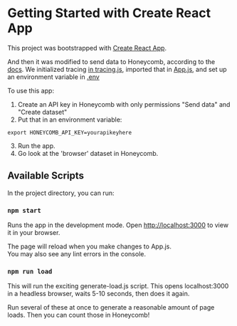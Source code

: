 # Getting Started with Create React App

This project was bootstrapped with [Create React App](https://github.com/facebook/create-react-app).

And then it was modified to send data to Honeycomb, according to the [docs](https://docs.honeycomb.io/getting-data-in/opentelemetry/browser-js/). We initialized tracing [in tracing.js](https://github.com/jessitron/from-rum-to-honeycomb/blob/847d9223dae205691c69aa0d06438ab467c72eb5/src/tracing.js), imported that in [App.js](https://github.com/jessitron/from-rum-to-honeycomb/blob/847d9223dae205691c69aa0d06438ab467c72eb5/src/App.js#L1C19-L1C19), and set up an environment variable in [.env](https://github.com/jessitron/from-rum-to-honeycomb/blob/847d9223dae205691c69aa0d06438ab467c72eb5/.env)

To use this app:

1. Create an API key in Honeycomb with only permissions "Send data" and "Create dataset"
2. Put that in an environment variable:

`export HONEYCOMB_API_KEY=yourapikeyhere`

3. Run the app.
4. Go look at the 'browser' dataset in Honeycomb.

## Available Scripts

In the project directory, you can run:

### `npm start`

Runs the app in the development mode.
Open [http://localhost:3000](http://localhost:3000) to view it in your browser.

The page will reload when you make changes to App.js.\
You may also see any lint errors in the console.

### `npm run load`

This will run the exciting generate-load.js script. This opens localhost:3000 in a headless browser, waits 5-10 seconds, then does it again.

Run several of these at once to generate a reasonable amount of page loads. Then you can count those in Honeycomb!
